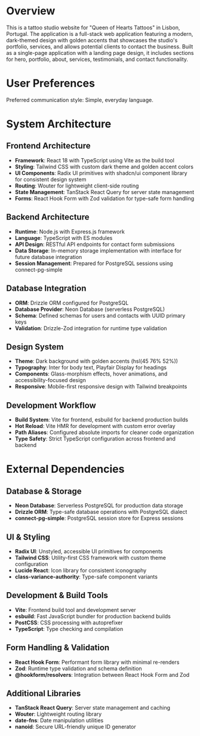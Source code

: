 # Overview

This is a tattoo studio website for "Queen of Hearts Tattoos" in Lisbon, Portugal. The application is a full-stack web application featuring a modern, dark-themed design with golden accents that showcases the studio's portfolio, services, and allows potential clients to contact the business. Built as a single-page application with a landing page design, it includes sections for hero, portfolio, about, services, testimonials, and contact functionality.

# User Preferences

Preferred communication style: Simple, everyday language.

# System Architecture

## Frontend Architecture
- **Framework**: React 18 with TypeScript using Vite as the build tool
- **Styling**: Tailwind CSS with custom dark theme and golden accent colors
- **UI Components**: Radix UI primitives with shadcn/ui component library for consistent design system
- **Routing**: Wouter for lightweight client-side routing
- **State Management**: TanStack React Query for server state management
- **Forms**: React Hook Form with Zod validation for type-safe form handling

## Backend Architecture  
- **Runtime**: Node.js with Express.js framework
- **Language**: TypeScript with ES modules
- **API Design**: RESTful API endpoints for contact form submissions
- **Data Storage**: In-memory storage implementation with interface for future database integration
- **Session Management**: Prepared for PostgreSQL sessions using connect-pg-simple

## Database Integration
- **ORM**: Drizzle ORM configured for PostgreSQL
- **Database Provider**: Neon Database (serverless PostgreSQL)
- **Schema**: Defined schemas for users and contacts with UUID primary keys
- **Validation**: Drizzle-Zod integration for runtime type validation

## Design System
- **Theme**: Dark background with golden accents (hsl(45 76% 52%))
- **Typography**: Inter for body text, Playfair Display for headings
- **Components**: Glass-morphism effects, hover animations, and accessibility-focused design
- **Responsive**: Mobile-first responsive design with Tailwind breakpoints

## Development Workflow
- **Build System**: Vite for frontend, esbuild for backend production builds
- **Hot Reload**: Vite HMR for development with custom error overlay
- **Path Aliases**: Configured absolute imports for cleaner code organization
- **Type Safety**: Strict TypeScript configuration across frontend and backend

# External Dependencies

## Database & Storage
- **Neon Database**: Serverless PostgreSQL for production data storage
- **Drizzle ORM**: Type-safe database operations with PostgreSQL dialect
- **connect-pg-simple**: PostgreSQL session store for Express sessions

## UI & Styling
- **Radix UI**: Unstyled, accessible UI primitives for components
- **Tailwind CSS**: Utility-first CSS framework with custom theme configuration
- **Lucide React**: Icon library for consistent iconography
- **class-variance-authority**: Type-safe component variants

## Development & Build Tools
- **Vite**: Frontend build tool and development server
- **esbuild**: Fast JavaScript bundler for production backend builds
- **PostCSS**: CSS processing with autoprefixer
- **TypeScript**: Type checking and compilation

## Form Handling & Validation
- **React Hook Form**: Performant form library with minimal re-renders
- **Zod**: Runtime type validation and schema definition
- **@hookform/resolvers**: Integration between React Hook Form and Zod

## Additional Libraries
- **TanStack React Query**: Server state management and caching
- **Wouter**: Lightweight routing library
- **date-fns**: Date manipulation utilities
- **nanoid**: Secure URL-friendly unique ID generator